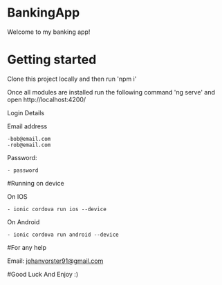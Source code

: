 # BankingApp

Welcome to my banking app!

# Getting started

Clone this project locally and then run 'npm i'

Once all modules are installed run the following command 'ng serve' and open http://localhost:4200/

Login Details

Email address

    -bob@email.com
    -rob@email.com
    
Password:

    - password    


#Running on device

On IOS

    - ionic cordova run ios --device

On Android

    - ionic cordova run android --device
    
#For any help

Email: johanvorster91@gmail.com

#Good Luck And Enjoy :)
     
